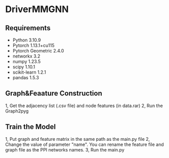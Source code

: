 # DriverMMGNN
## Requirements
- Python 3.10.9
- Pytorch 1.13.1+cu115
- Pytorch Geometric 2.4.0
- networkx 3.2
- numpy 1.23.5
- scipy 1.10.1
- scikit-learn 1.2.1
- pandas 1.5.3

## Graph&Feaature Construction
1, Get the adjacency list (.csv file) and node features (in data.rar)
2, Run the Graph2pyg

## Train the Model
1, Put graph and feature matrix in the same path as the main.py file
2, Change the value of parameter "name". You can rename the feature file and graph file as the PPI networks names.
3, Run the main.py
